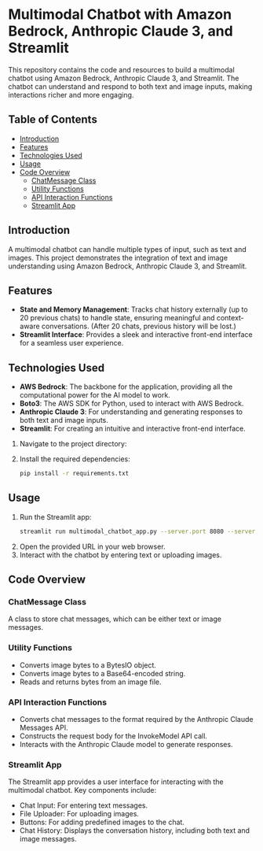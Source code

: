# Multimodal Chatbot with Amazon Bedrock, Anthropic Claude 3, and Streamlit

This repository contains the code and resources to build a multimodal chatbot using Amazon Bedrock, Anthropic Claude 3, and Streamlit. The chatbot can understand and respond to both text and image inputs, making interactions richer and more engaging.

## Table of Contents
- [Introduction](#introduction)
- [Features](#features)
- [Technologies Used](#technologies-used)
- [Usage](#usage)
- [Code Overview](#code-overview)
  - [ChatMessage Class](#chatmessage-class)
  - [Utility Functions](#utility-functions)
  - [API Interaction Functions](#api-interaction-functions)
  - [Streamlit App](#streamlit-app)

## Introduction
A multimodal chatbot can handle multiple types of input, such as text and images. This project demonstrates the integration of text and image understanding using Amazon Bedrock, Anthropic Claude 3, and Streamlit.

## Features
- **State and Memory Management**: Tracks chat history externally (up to 20 previous chats) to handle state, ensuring meaningful and context-aware conversations. (After 20 chats, previous history will be lost.)
- **Streamlit Interface**: Provides a sleek and interactive front-end interface for a seamless user experience.

## Technologies Used
- **AWS Bedrock**: The backbone for the application, providing all the computational power for the AI model to work.
- **Boto3**: The AWS SDK for Python, used to interact with AWS Bedrock.
- **Anthropic Claude 3**: For understanding and generating responses to both text and image inputs.
- **Streamlit**: For creating an intuitive and interactive front-end interface.

1. Navigate to the project directory:

2. Install the required dependencies:
    ```bash
    pip install -r requirements.txt
    ```
## Usage
1. Run the Streamlit app:
    ```bash
    streamlit run multimodal_chatbot_app.py --server.port 8080 --server.enableXsrfProtection=false
    ```
2. Open the provided URL in your web browser.
3. Interact with the chatbot by entering text or uploading images.

## Code Overview

### ChatMessage Class
A class to store chat messages, which can be either text or image messages.

### Utility Functions
- Converts image bytes to a BytesIO object.
- Converts image bytes to a Base64-encoded string.
- Reads and returns bytes from an image file.

### API Interaction Functions
- Converts chat messages to the format required by the Anthropic Claude Messages API.
- Constructs the request body for the InvokeModel API call.
- Interacts with the Anthropic Claude model to generate responses.

### Streamlit App
The Streamlit app provides a user interface for interacting with the multimodal chatbot. Key components include:
- Chat Input: For entering text messages.
- File Uploader: For uploading images.
- Buttons: For adding predefined images to the chat.
- Chat History: Displays the conversation history, including both text and image messages.
